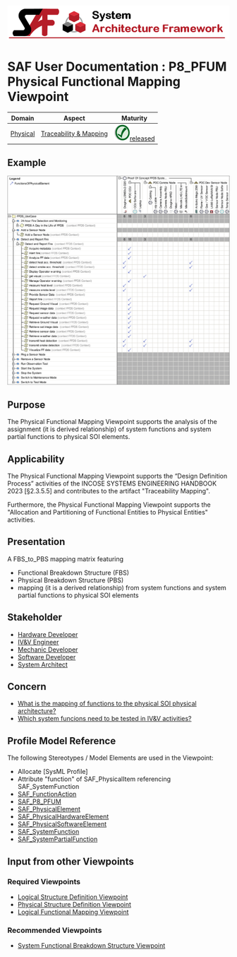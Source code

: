 ![System Architecture Framework](../diagrams/Banner_SAF.png)
# SAF User Documentation : **P8_PFUM** Physical Functional Mapping Viewpoint
|**Domain**|**Aspect**|**Maturity**|
| --- | --- | --- |
|[Physical](../domains.md#Domain-Physical)|[Traceability & Mapping](../aspects.md#Aspect-Traceability-&-Mapping)|![Released](../diagrams/Symbol_confirmed.png )[released](../using-saf/maturity.md#released)|
## Example
![Physical-Functional-Mapping-Viewpoint-primary-example.svg](../diagrams/vp-examples/Physical-Functional-Mapping-Viewpoint-primary-example.svg)
## Purpose
The Physical Functional Mapping Viewpoint supports the analysis of the assignment (it is derived relationship) of system functions and system partial functions to physical SOI elements.
## Applicability
The Physical Functional Mapping Viewpoint supports the “Design Definition Process” activities of the INCOSE SYSTEMS ENGINEERING HANDBOOK 2023 [§2.3.5.5] and contributes to the artifact "Traceability Mapping".

Furthermore, the Physical Functional Mapping Viewpoint supports the "Allocation and Partitioning of Functional Entities to Physical Entities" activities.
## Presentation
A FBS_to_PBS mapping matrix featuring
* Functional Breakdown Structure (FBS)
* Physical Breakdown Structure (PBS)
* mapping (it is a derived relationship) from system functions and system partial functions to physical SOI elements

## Stakeholder
* [Hardware Developer](../stakeholders.md#Hardware-Developer)
* [IV&V Engineer](../stakeholders.md#IV&V-Engineer)
* [Mechanic Developer](../stakeholders.md#Mechanic-Developer)
* [Software Developer](../stakeholders.md#Software-Developer)
* [System Architect](../stakeholders.md#System-Architect)
## Concern
* [What is the mapping of functions to the physical SOI physical architecture?](../concerns.md#_2021x_2_8710274_1674576758941_524652_23399)
* [Which system funcions need to be tested in IV&V activities?](../concerns.md#_2021x_2_8710274_1698399553646_852568_33150)
## Profile Model Reference
The following Stereotypes / Model Elements are used in the Viewpoint:
* Allocate [SysML Profile]
* Attribute "function" of SAF_PhysicalItem referencing SAF_SystemFunction
* [SAF_FunctionAction](../stereotypes.md#SAF_FunctionAction)
* [SAF_P8_PFUM](../stereotypes.md#SAF_P8_PFUM)
* [SAF_PhysicalElement](../stereotypes.md#SAF_PhysicalElement)
* [SAF_PhysicalHardwareElement](../stereotypes.md#SAF_PhysicalHardwareElement)
* [SAF_PhysicalSoftwareElement](../stereotypes.md#SAF_PhysicalSoftwareElement)
* [SAF_SystemFunction](../stereotypes.md#SAF_SystemFunction)
* [SAF_SystemPartialFunction](../stereotypes.md#SAF_SystemPartialFunction)
## Input from other Viewpoints
### Required Viewpoints
* [Logical Structure Definition Viewpoint](Logical-Structure-Definition-Viewpoint.md)
* [Physical Structure Definition Viewpoint](Physical-Structure-Definition-Viewpoint.md)
* [Logical Functional Mapping Viewpoint](Logical-Functional-Mapping-Viewpoint.md)
### Recommended Viewpoints
* [System Functional Breakdown Structure Viewpoint](System-Functional-Breakdown-Structure-Viewpoint.md)
